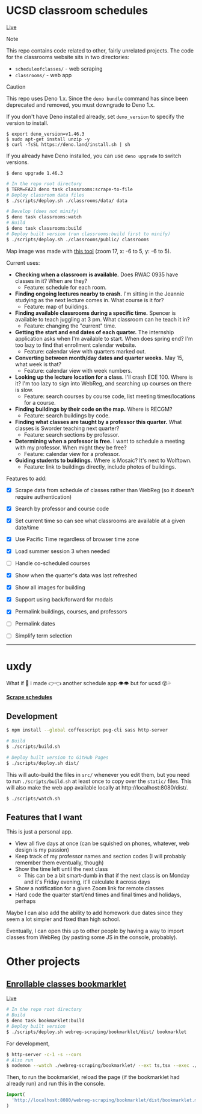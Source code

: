 # UCSD classroom schedules

[Live](https://sheeptester.github.io/uxdy/classrooms/)

> [!NOTE]
>
> This repo contains code related to other, fairly unrelated projects.
> The code for the classrooms website sits in two directories:
>
> - `scheduleofclasses/` - web scraping
> - `classrooms/` - web app

> [!CAUTION]
>
> This repo uses Deno 1.x. Since the `deno bundle` command has since been deprecated and removed, you must downgrade to Deno 1.x.
>
> If you don't have Deno installed already, set `deno_version` to specify the version to install.
>
> ```shell
> $ export deno_version=v1.46.3
> $ sudo apt-get install unzip -y
> $ curl -fsSL https://deno.land/install.sh | sh
> ```
>
> If you already have Deno installed, you can use `deno upgrade` to switch versions.
>
> ```shell
> $ deno upgrade 1.46.3
> ```

```sh
# In the repo root directory
$ TERM=FA23 deno task classrooms:scrape-to-file
# Deploy classroom data files
$ ./scripts/deploy.sh ./classrooms/data/ data

# Develop (does not minify)
$ deno task classrooms:watch
# Build
$ deno task classrooms:build
# Deploy built version (run classrooms:build first to minify)
$ ./scripts/deploy.sh ./classrooms/public/ classrooms
```

Map image was made with [this tool](https://sheeptester.github.io/words-go-here/misc/ucsd-map.html) (zoom 17, x: -6 to 5, y: -6 to 5).

<!-- Because the map is now HD, please scale the image down to 3072 by 2816. -->

Current uses:

- **Checking when a classroom is available.** Does RWAC 0935 have classes in it? When are they?
  - Feature: schedule for each room.
- **Finding ongoing lectures nearby to crash.** I'm sitting in the Jeannie studying as the next lecture comes in. What course is it for?
  - Feature: map of buildings.
- **Finding available classrooms during a specific time.** Spencer is available to teach juggling at 3 pm. What classroom can he teach it in?
  - Feature: changing the "current" time.
- **Getting the start and end dates of each quarter.** The internship application asks when I'm available to start. When does spring end? I'm too lazy to find that enrollment calendar website.
  - Feature: calendar view with quarters marked out.
- **Converting between month/day dates and quarter weeks.** May 15, what week is that?
  - Feature: calendar view with week numbers.
- **Looking up the lecture location for a class.** I'll crash ECE 100. Where is it? I'm too lazy to sign into WebReg, and searching up courses on there is slow.
  - Feature: search courses by course code, list meeting times/locations for a course.
- **Finding buildings by their code on the map.** Where is RECGM?
  - Feature: search buildings by code.
- **Finding what classes are taught by a professor this quarter.** What classes is Sworder teaching next quarter?
  - Feature: search sections by professor.
- **Determining when a professor is free.** I want to schedule a meeting with my professor. When might they be free?
  - Feature: calendar view for a professor.
- **Guiding students to buildings.** Where is Mosaic? It's next to Wolftown.
  - Feature: link to buildings directly, include photos of buildings.

Features to add:

- [x] Scrape data from schedule of classes rather than WebReg (so it doesn't require authentication)
- [x] Search by professor and course code
- [x] Set current time so can see what classrooms are available at a given date/time
- [x] Use Pacific Time regardless of browser time zone

- [x] Load summer session 3 when needed
- [ ] Handle co-scheduled courses
- [x] Show when the quarter's data was last refreshed
- [x] Show all images for building

- [x] Support using back/forward for modals
- [x] Permalink buildings, courses, and professors
- [ ] Permalink dates
- [ ] Simplify term selection

---

# uxdy

What if 👀 i made 👉👈 another schedule app 👁👁 but for ucsd 😮💦

[**Scrape schedules**](https://github.com/SheepTester/uxdy/actions/workflows/scrape.yml)

## Development

```sh
$ npm install --global coffeescript pug-cli sass http-server

# Build
$ ./scripts/build.sh

# Deploy built version to GitHub Pages
$ ./scripts/deploy.sh dist/
```

This will auto-build the files in `src/` whenever you edit them, but you need to
run `./scripts/build.sh` at least once to copy over the `static/` files. This
will also make the web app available locally at http://localhost:8080/dist/.

```sh
$ ./scripts/watch.sh
```

## Features that I want

This is just a personal app.

- View all five days at once (can be squished on phones, whatever, web design is
  my passion)
- Keep track of my professor names and section codes (I will probably remember
  them eventually, though)
- Show the time left until the next class
  - This can be a bit smart-dumb in that if the next class is on Monday and it's
    Friday evening, it'll calculate it across days
- Show a notification for a given Zoom link for remote classes
- Hard code the quarter start/end times and final times and holidays, perhaps

Maybe I can also add the ability to add homework due dates since they seem a lot
simpler and fixed than high school.

Eventually, I can open this up to other people by having a way to import classes
from WebReg (by pasting some JS in the console, probably).

# Other projects

## [Enrollable classes bookmarklet](./webreg-scraping/bookmarklet/)

[Live](https://sheeptester.github.io/hello-world/bookmarklet.html?../uxdy/bookmarklet/open-classes)

```sh
# In the repo root directory
# Build
$ deno task bookmarklet:build
# Deploy built version
$ ./scripts/deploy.sh webreg-scraping/bookmarklet/dist/ bookmarklet
```

For development,

```sh
$ http-server -c-1 -s --cors
# Also run
$ nodemon --watch ./webreg-scraping/bookmarklet/ --ext ts,tsx --exec ./webreg-scraping/bookmarklet/build.sh
```

Then, to run the bookmarklet, reload the page (if the bookmarklet had already
run) and run this in the console.

```js
import(
  'http://localhost:8080/webreg-scraping/bookmarklet/dist/bookmarklet.min.js'
)
```
